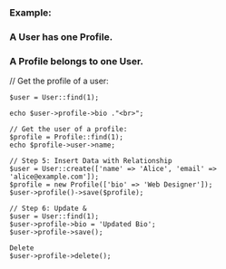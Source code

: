 <h3>Example:</h3>

  <h3>A User has one Profile.</h3>  
   <h3> A Profile belongs to one User.</h3>

   
   // Get the profile of a user:

   
    $user = User::find(1);
    
    echo $user->profile->bio ."<br>";
    
    // Get the user of a profile:
    $profile = Profile::find(1);
    echo $profile->user->name;

    // Step 5: Insert Data with Relationship
    $user = User::create(['name' => 'Alice', 'email' => 'alice@example.com']);
    $profile = new Profile(['bio' => 'Web Designer']);
    $user->profile()->save($profile);

    // Step 6: Update & 
    $user = User::find(1);
    $user->profile->bio = 'Updated Bio';
    $user->profile->save();

    Delete
    $user->profile->delete();
